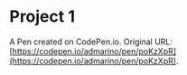 # Project 1

A Pen created on CodePen.io. Original URL: [https://codepen.io/admarino/pen/poKzXpR](https://codepen.io/admarino/pen/poKzXpR).

